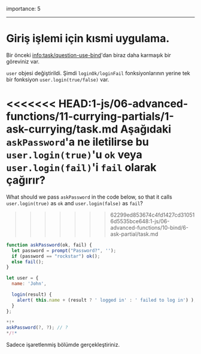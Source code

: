 importance: 5

---

# Giriş işlemi için kısmi uygulama.

Bir önceki <info:task/question-use-bind>'dan biraz daha karmaşık bir göreviniz var.

`user` objesi değiştirildi. Şimdi `loginOk/loginFail` fonksiyonlarının yerine tek bir fonksiyon `user.login(true/false)` var.

<<<<<<< HEAD:1-js/06-advanced-functions/11-currying-partials/1-ask-currying/task.md
Aşağıdaki `askPassword`'a ne iletilirse bu `user.login(true)`'u `ok` veya `user.login(fail)`'i `fail` olarak çağırır?
=======
What should we pass `askPassword` in the code below, so that it calls `user.login(true)` as `ok` and `user.login(false)` as `fail`?
>>>>>>> 62299ed853674c4fd1427cd310516d5535bce648:1-js/06-advanced-functions/10-bind/6-ask-partial/task.md

```js
function askPassword(ok, fail) {
  let password = prompt("Password?", '');
  if (password == "rockstar") ok();
  else fail();
}

let user = {
  name: 'John',

  login(result) {
    alert( this.name + (result ? ' logged in' : ' failed to log in') );
  }
};

*!*
askPassword(?, ?); // ?
*/!*
```
Sadece işaretlenmiş bölümde gerçekleştiriniz.
